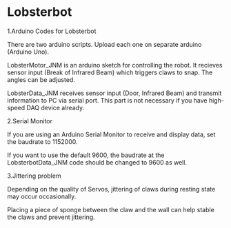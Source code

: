 # Lobsterbot
1.Arduino Codes for Lobsterbot


There are two arduino scripts. Upload each one on separate arduino (Arduino Uno).

LobsterMotor_JNM is an arduino sketch for controlling the robot.
It recieves sensor input (Break of Infrared Beam) which triggers claws to snap.
The angles can be adjusted.

LobsterData_JNM receives sensor input (Door, Infrared Beam) and transmit information to PC via serial port.
This part is not necessary if you have high-speed DAQ device already.




2.Serial Monitor

If you are using an Arduino Serial Monitor to receive and display data, set the baudrate to 1152000.

If you want to use the default 9600, the baudrate at the LobsterbotData_JNM code should be changed to 9600 as well. 





3.Jittering problem

Depending on the quality of Servos, jittering of claws during resting state may occur occasionally.

Placing a piece of sponge between the claw and the wall can help stable the claws and prevent jittering.
